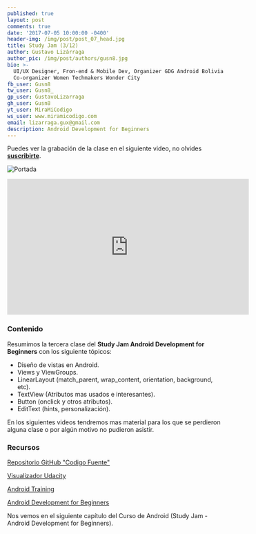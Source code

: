 ```yaml
---
published: true
layout: post
comments: true
date: '2017-07-05 10:00:00 -0400'
header-img: /img/post/post_07_head.jpg
title: Study Jam (3/12)
author: Gustavo Lizárraga
author_pic: /img/post/authors/gusn8.jpg
bio: >-
  UI/UX Designer, Fron-end & Mobile Dev, Organizer GDG Android Bolivia y
  Co-organizer Women Techmakers Wonder City
fb_user: Gusn8
tw_user: Gusn8_
gp_user: GustavoLizarraga
gh_user: Gusn8
yt_user: MiraMiCodigo
ws_user: www.miramicodigo.com
email: lizarraga.gux@gmail.com
description: Android Development for Beginners
---
```

Puedes ver la grabación de la clase en el siguiente video, no olvides **[suscribirte](http://www.youtube.com/subscription_center?add_user=AndroidboliviaOrg)**.

![Portada]({{site.baseurl}}//img/post/post_07_head.jpg)

<iframe width="560" height="315" src="https://www.youtube.com/embed/bNKN5A3f3NU" frameborder="0" allowfullscreen></iframe>

### Contenido

Resumimos la tercera clase del **Study Jam Android Development for Beginners** con los siguiente tópicos:

* Diseño de vistas en Android.
* Views y ViewGroups.
* LinearLayout (match_parent, wrap_content, orientation, background, etc).
* TextView (Atributos mas usados e interesantes).
* Button (onclick y otros atributos).
* EditText (hints, personalización).

En los siguientes videos tendremos mas material para los que se perdieron alguna clase o por algún motivo no pudieron asistir.

### Recursos
[Repositorio GitHub "Codigo Fuente"](https://github.com/Gusn8/SJ_A_1_17_Views_1)

[Visualizador Udacity](http://labs.udacity.com/android-visualizer/)

[Android Training](https://developer.android.com/training/index.html)

[Android Development for Beginners](https://www.udacity.com/course/android-development-for-beginners--ud837)

Nos vemos en el siguiente capítulo del Curso de Android (Study Jam - Android Development for Beginners).
